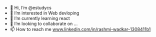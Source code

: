 - 👋 Hi, I’m @estudycs
- 👀 I’m interested in Web devloping
- 🌱 I’m currently learning react
- 💞️ I’m looking to collaborate on ...
- 📫 How to reach me www.linkedin.com/in/rashmi-wadkar-1308411b1

<!---
estudycs/estudycs is a ✨ special ✨ repository because its `README.md` (this file) appears on your GitHub profile.
You can click the Preview link to take a look at your changes.
--->
